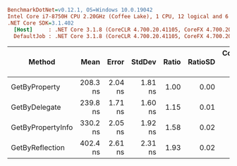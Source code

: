 ``` ini

BenchmarkDotNet=v0.12.1, OS=Windows 10.0.19042
Intel Core i7-8750H CPU 2.20GHz (Coffee Lake), 1 CPU, 12 logical and 6 physical cores
.NET Core SDK=3.1.402
  [Host]     : .NET Core 3.1.8 (CoreCLR 4.700.20.41105, CoreFX 4.700.20.41903), X64 RyuJIT  [AttachedDebugger]
  DefaultJob : .NET Core 3.1.8 (CoreCLR 4.700.20.41105, CoreFX 4.700.20.41903), X64 RyuJIT


```
|            Method |     Mean |   Error |  StdDev | Ratio | RatioSD | Completed Work Items | Lock Contentions |  Gen 0 | Gen 1 | Gen 2 | Allocated |
|------------------ |---------:|--------:|--------:|------:|--------:|---------------------:|-----------------:|-------:|------:|------:|----------:|
|     GetByProperty | 208.3 ns | 2.04 ns | 1.81 ns |  1.00 |    0.00 |               0.0000 |                - | 0.0305 |     - |     - |     144 B |
|     GetByDelegate | 239.8 ns | 1.71 ns | 1.60 ns |  1.15 |    0.01 |               0.0000 |                - | 0.0305 |     - |     - |     144 B |
| GetByPropertyInfo | 330.2 ns | 2.05 ns | 1.92 ns |  1.58 |    0.02 |               0.0000 |                - | 0.0305 |     - |     - |     144 B |
|   GetByReflection | 402.4 ns | 2.61 ns | 2.31 ns |  1.93 |    0.02 |               0.0000 |                - | 0.0424 |     - |     - |     200 B |
